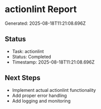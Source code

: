 # actionlint Report

Generated: 2025-08-18T11:21:08.696Z

## Status
- Task: actionlint
- Status: Completed
- Timestamp: 2025-08-18T11:21:08.696Z

## Next Steps
- Implement actual actionlint functionality
- Add proper error handling
- Add logging and monitoring
